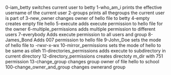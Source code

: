 0-iam_betty switches current user to betty
1-who_am_i prints the effective username of the current user
2-groups prints all thegroups the current user is part of
3-new_owner changes owner of hello file to betty
4-empty creates empty file hello
5-execute adds execute permission to hello file for the owner
6-multiple_permissions adds multiple permission to different users
7-everybody Adds execute permission to all users and group
8-James_Bond Adds 007 permission to hello file
9-John_Doe sets the mode of hello file to -rwxr-x-wx
10-mirror_permissions sets the mode of hello to be same as olleh
11-directories_permissions adds execute to subdirectory in current directory
12-directory_permissions creates directoty m_dir with 751 permission
13-change_group changes group owner of file hello to school
100-change_owner_and_group changes ownerand group 
